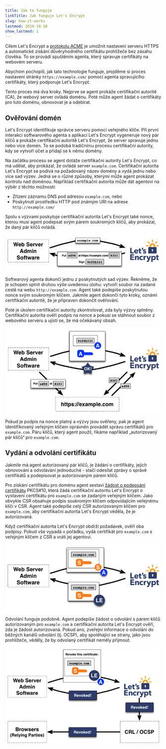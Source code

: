 ```yaml
---
title: Jak to funguje
linkTitle: Jak funguje Let's Encrypt
slug: how-it-works
lastmod: 2019-10-18
show_lastmod: 1
---
```



Cílem Let's&nbsp;Encrypt a [protokolu ACME](https://tools.ietf.org/html/rfc8555) je umožnit nastavení serveru HTTPS a automatické získání důvěryhodného certifikátu prohlížeče bez zásahu člověka.  To se provádí spuštěním agenta, který spravuje certifikáty na webovém serveru.

Abychom pochopili, jak tato technologie funguje, projděme si proces nastavení stránky `https://example.com/` pomocí agenta spravujícího certifikáty, který podporuje Let's&nbsp;Encrypt.

Tento proces má dva kroky.  Nejprve se agent prokáže certifikační autoritě (CA), že webový server ovládá doménu.  Poté může agent žádat o certifikáty pro tuto doménu, obnovovat je a odebírat.

## Ověřování domén

Let's&nbsp;Encrypt identifikuje správce serveru pomocí veřejného klíče.  Při první interakci softwarového agenta s aplikací Let's&nbsp;Encrypt vygeneruje nový pár klíčů a prokáže certifikační autoritě Let's&nbsp;Encrypt, že server spravuje jednu nebo více domén.  To se podobá tradičnímu procesu certifikační autority, kdy se vytvoří účet a přidají se k němu domény.

Na začátku procesu se agent dotáže certifikační autority Let's Encrypt, co má udělat, aby prokázal, že ovládá server `example.com`.  Certifikační autorita Let's Encrypt se podívá na požadovaný název domény a vydá jednu nebo více sad výzev.   Jedná se o různé způsoby, kterými může agent prokázat kontrolu nad doménou.  Například certifikační autorita může dát agentovi na výběr z těchto možností:

* Zřízení záznamu DNS pod adresou `example.com`, nebo
* Poskytnutí prostředku HTTP pod známým URI na adrese `http://example.com/`

Spolu s výzvami poskytuje certifikační autorita Let's Encrypt také nonce, kterou musí agent podepsat svým párem soukromých klíčů, aby prokázal, že daný pár klíčů ovládá.

<div class="howitworks-figure">
<img alt="Vyžádat výzvy k ověření example.com"
     src="/images/howitworks_challenge.png"/>
</div>

Softwarový agenta dokončí jednu z poskytnutých sad výzev.   Řekněme, že je schopen splnit druhou výše uvedenou úlohu: vytvoří soubor na zadané cestě na webu `http://example.com`.  Agent také podepíše poskytnutou nonce svým soukromým klíčem.  Jakmile agent dokončí tyto kroky, oznámí certifikační autoritě, že je připraven dokončit ověřování.

Poté je úkolem certifikační autority zkontrolovat, zda byly výzvy splněny.  Certifikační autorita ověří podpis na nonce a pokusí se stáhnout soubor z webového serveru a ujistí se, že má očekávaný obsah.

<div class="howitworks-figure">
<img alt="Žádost o oprávnění jednat za example.com"
     src="/images/howitworks_authorization.png"/>
</div>

Pokud je podpis na nonce platný a výzvy jsou ověřeny, pak je agent identifikovaný veřejným klíčem oprávněn provádět správu certifikátů pro `example.com`.  Páru klíčů, který agent použil, říkáme například „autorizovaný pár klíčů“ pro `example.com`.


## Vydání a odvolání certifikátu

Jakmile má agent autorizovaný pár klíčů, je žádání o certifikáty, jejich obnovování a odvolávání jednoduché - stačí odesílat zprávy o správě certifikátů a podepisovat je autorizovaným párem klíčů.

Pro získání certifikátu pro doménu agent sestaví [žádost o podepsání certifikátu](https://tools.ietf.org/html/rfc2986) PKCS#10, která žádá certifikační autoritu Let's&nbsp;Encrypt o vystavení certifikátu pro `example.com` se zadaným veřejným klíčem.  Jako obvykle CSR obsahuje podpis soukromým klíčem odpovídajícím veřejnému klíči v CSR.  Agent také podepíše celý CSR autorizovaným klíčem pro `example.com`, aby certifikační autorita Let's&nbsp;Encrypt věděla, že je autorizovaná.

Když certifikační autorita Let's&nbsp;Encrypt obdrží požadavek, ověří oba podpisy.  Pokud vše vypadá v pořádku, vydá certifikát pro `example.com` s veřejným klíčem z CSR a vrátí jej agentovi.

<div class="howitworks-figure">
<img alt="Žádost o certifikát pro example.com"
     src="/images/howitworks_certificate.png"/>
</div>

Odvolání funguje podobně.  Agent podepíše žádost o odvolání s párem klíčů autorizovaným pro `example.com` a certifikační autorita Let's&nbsp;Encrypt ověří, zda je žádost autorizovaná.  Pokud ano, zveřejní informace o odvolání do běžných kanálů odvolání (tj. OCSP), aby spoléhající se strany, jako jsou prohlížeče, věděly, že by odvolaný certifikát neměly přijmout.

<div class="howitworks-figure">
<img alt="Žádost o odvolání ceritfikátu pro example.com"
     src="/images/howitworks_revocation.png"/>
</div>

